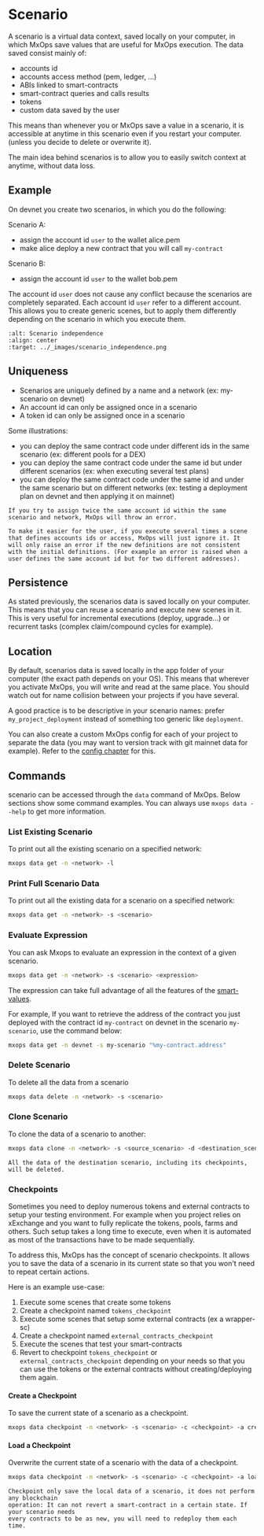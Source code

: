# Scenario

A scenario is a virtual data context, saved locally on your computer, in which MxOps save values that are useful for MxOps execution. The data saved consist mainly of:

- accounts id
- accounts access method (pem, ledger, ...)
- ABIs linked to smart-contracts
- smart-contract queries and calls results
- tokens
- custom data saved by the user


This means than whenever you or MxOps save a value in a scenario, it is accessible at anytime in this scenario even if you restart your computer. (unless you decide to delete or overwrite it).

The main idea behind scenarios is to allow you to easily switch context at anytime, without data loss.

## Example

On devnet you create two scenarios, in which you do the following:

Scenario A:

- assign the account id `user` to the wallet alice.pem
- make alice deploy a new contract that you will call `my-contract`

Scenario B:

- assign the account id `user` to the wallet bob.pem


The account id `user` does not cause any conflict because the scenarios are completely separated. Each account id `user` refer to a different account.
This allows you to create generic scenes, but to apply them differently depending on the scenario in which you execute them.

```{figure} ../_images/scenario_independence.png
:alt: Scenario independence
:align: center
:target: ../_images/scenario_independence.png
```

## Uniqueness

- Scenarios are uniquely defined by a name and a network (ex: my-scenario on devnet)
- An account id can only be assigned once in a scenario
- A token id can only be assigned once in a scenario

Some illustrations:
- you can deploy the same contract code under different ids in the same scenario (ex: different pools for a DEX)
- you can deploy the same contract code under the same id but under different scenarios (ex: when executing several test plans)
- you can deploy the same contract code under the same id and under the same scenario but on different networks (ex: testing a deployment plan on devnet and then applying it on mainnet)

```{warning}
If you try to assign twice the same account id within the same scenario and network, MxOps will throw an error.
```

```{note}
To make it easier for the user, if you execute several times a scene that defines accounts ids or access, MxOps will just ignore it. It will only raise an error if the new definitions are not consistent with the initial definitions. (For example an error is raised when a user defines the same account id but for two different addresses).
```

## Persistence

As stated previously, the scenarios data is saved locally on your computer. This means that you can reuse a scenario and execute new scenes in it. This is very useful for incremental executions (deploy, upgrade...) or recurrent tasks (complex claim/compound cycles for example).

## Location

By default, scenarios data is saved locally in the app folder of your computer (the exact path depends on your OS). This means that wherever you activate MxOps, you will write and read at the same place. You should watch out for name collision between your projects if you have several.

A good practice is to be descriptive in your scenario names: prefer `my_project_deployment` instead of something too generic like `deployment`.

You can also create a custom MxOps config for each of your project to separate the data (you may want to version track with git mainnet data for example). Refer to the [config chapter](config) for this.

## Commands

scenario can be accessed through the `data` command of MxOps.
Below sections show some command examples. You can always use `mxops data --help` to get more information.

### List Existing Scenario

To print out all the existing scenario on a specified network:

```bash
mxops data get -n <network> -l
```

### Print Full Scenario Data

To print out all the existing data for a scenario on a specified network:

```bash
mxops data get -n <network> -s <scenario>
```

### Evaluate Expression

You can ask Mxops to evaluate an expression in the context of a given scenario.

```bash
mxops data get -n <network> -s <scenario> <expression>
```

The expression can take full advantage of all the features of the [smart-values](values).

For example, If you want to retrieve the address of the contract you just deployed with the contract id `my-contract` on devnet in the scenario `my-scenario`, use the command below:

```bash
mxops data get -n devnet -s my-scenario "%my-contract.address"
```

### Delete Scenario

To delete all the data from a scenario

```bash
mxops data delete -n <network> -s <scenario>
```

### Clone Scenario

To clone the data of a scenario to another:

```bash
mxops data clone -n <network> -s <source_scenario> -d <destination_scenario>
```

```{warning}
All the data of the destination scenario, including its checkpoints, will be deleted.
```

### Checkpoints

Sometimes you need to deploy numerous tokens and external contracts to setup your testing
environment. For example when you project relies on xExchange and you want to fully replicate the tokens, pools,
farms and others.
Such setup takes a long time to execute, even when it is automated as most of the transactions have to be made sequentially.

To address this, MxOps has the concept of scenario checkpoints. It allows you to save the data of a scenario in its current state so that you won't need to repeat certain actions.

Here is an example use-case:

1. Execute some scenes that create some tokens
2. Create a checkpoint named `tokens_checkpoint`
3. Execute some scenes that setup some external contracts (ex a wrapper-sc)
4. Create a checkpoint named `external_contracts_checkpoint`
5. Execute the scenes that test your smart-contracts
6. Revert to checkpoint `tokens_checkpoint` or `external_contracts_checkpoint` depending on your needs so that you can use the tokens or the external contracts without creating/deploying them again.

#### Create a Checkpoint

To save the current state of a scenario as a checkpoint.

```bash
mxops data checkpoint -n <network> -s <scenario> -c <checkpoint> -a create
```

#### Load a Checkpoint

Overwrite the current state of a scenario with the data of a checkpoint.

```bash
mxops data checkpoint -n <network> -s <scenario> -c <checkpoint> -a load
```

```{warning}
Checkpoint only save the local data of a scenario, it does not perform any blockchain
operation: It can not revert a smart-contract in a certain state. If your scenario needs
every contracts to be as new, you will need to redeploy them each time.
```
